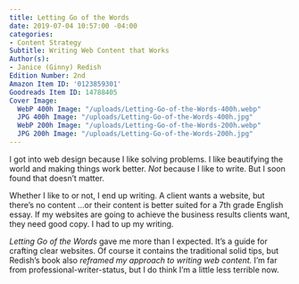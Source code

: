 ```yaml
---
title: Letting Go of the Words
date: 2019-07-04 10:57:00 -04:00
categories:
- Content Strategy
Subtitle: Writing Web Content that Works
Author(s):
- Janice (Ginny) Redish
Edition Number: 2nd
Amazon Item ID: '0123859301'
Goodreads Item ID: 14788405
Cover Image:
  WebP 400h Image: "/uploads/Letting-Go-of-the-Words-400h.webp"
  JPG 400h Image: "/uploads/Letting-Go-of-the-Words-400h.jpg"
  WebP 200h Image: "/uploads/Letting-Go-of-the-Words-200h.webp"
  JPG 200h Image: "/uploads/Letting-Go-of-the-Words-200h.jpg"
---
```


I got into web design because I like solving problems. I like beautifying the world and making things work better. *Not* because I like to write. But I soon found that doesn’t matter.

Whether I like to or not, I end up writing. A client wants a website, but there’s no content …or their content is better suited for a 7th grade English essay. If my websites are going to achieve the business results clients want, they need good copy. I had to up my writing.

*Letting Go of the Words* gave me more than I expected. It’s a guide for crafting clear websites. Of course it contains the traditional solid tips, but Redish’s book also *reframed my approach to writing web content.* I’m far from professional-writer-status, but I do think I’m a little less terrible now.